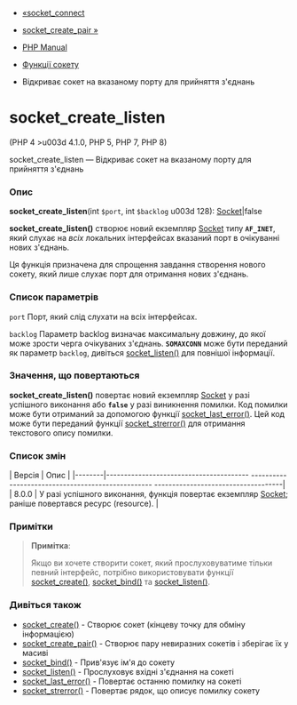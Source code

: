 - [«socket_connect](function.socket-connect.md)
- [socket_create_pair »](function.socket-create-pair.md)

- [PHP Manual](index.md)
- [Функції сокету](ref.sockets.md)
- Відкриває сокет на вказаному порту для прийняття з'єднань

# socket_create_listen

(PHP 4 \>u003d 4.1.0, PHP 5, PHP 7, PHP 8)

socket_create_listen — Відкриває сокет на вказаному порту для прийняття
з'єднань

### Опис

**socket_create_listen**(int `$port`, int `$backlog` u003d 128):
[Socket](class.socket.md)\|false

**socket_create_listen()** створює новий екземпляр
[Socket](class.socket.md) типу **`AF_INET`**, який слухає на *всіх*
локальних інтерфейсах вказаний порт в очікуванні нових з'єднань.

Ця функція призначена для спрощення завдання створення нового сокету,
який лише слухає порт для отримання нових з'єднань.

### Список параметрів

`port`
Порт, який слід слухати на всіх інтерфейсах.

`backlog`
Параметр backlog визначає максимальну довжину, до якої може
зрости черга очікуваних з'єднань. **`SOMAXCONN`** може бути переданий
як параметр `backlog`, дивіться
[socket_listen()](function.socket-listen.md) для повнішої
інформації.

### Значення, що повертаються

**socket_create_listen()** повертає новий екземпляр
[Socket](class.socket.md) у разі успішного виконання або
**`false`** у разі виникнення помилки. Код помилки може бути отриманий
за допомогою функції
[socket_last_error()](function.socket-last-error.md). Цей код може
бути переданий функції [socket_strerror()](function.socket-strerror.md)
для отримання текстового опису помилки.

### Список змін

| Версія | Опис |
|--------|---------------------------------------- -------------------------------------------------- ------------------------------------|
| 8.0.0 | У разі успішного виконання, функція повертає екземпляр [Socket](class.socket.md); раніше повертався ресурс (resource). |

### Примітки

> **Примітка**:
>
> Якщо ви хочете створити сокет, який прослуховуватиме тільки
> певний інтерфейс, потрібно використовувати функції
> [socket_create()](function.socket-create.md),
> [socket_bind()](function.socket-bind.md) та
> [socket_listen()](function.socket-listen.md).

### Дивіться також

- [socket_create()](function.socket-create.md) - Створює сокет
(кінцеву точку для обміну інформацією)
- [socket_create_pair()](function.socket-create-pair.md) - Створює
пару невиразних сокетів і зберігає їх у масиві
- [socket_bind()](function.socket-bind.md) - Прив'язує ім'я до
сокету
- [socket_listen()](function.socket-listen.md) - Прослуховує
вхідні з'єднання на сокеті
- [socket_last_error()](function.socket-last-error.md) - Повертає
останню помилку на сокеті
- [socket_strerror()](function.socket-strerror.md) - Повертає
рядок, що описує помилку сокету

